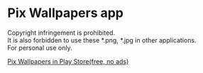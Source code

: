 # Pix Wallpapers app

Copyright infringement is prohibited.  
It is also forbidden to use these *.png, *.jpg in other applications.  
For personal use only.


 [Pix Wallpapers in Play Store(free, no ads)](https://play.google.com/store/apps/details?id=com.pashapuma.pix.wallpapers) 
